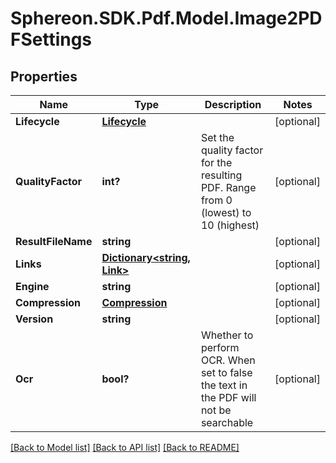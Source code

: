 # Sphereon.SDK.Pdf.Model.Image2PDFSettings
## Properties

Name | Type | Description | Notes
------------ | ------------- | ------------- | -------------
**Lifecycle** | [**Lifecycle**](Lifecycle.md) |  | [optional] 
**QualityFactor** | **int?** | Set the quality factor for the resulting PDF. Range from 0 (lowest) to 10 (highest) | [optional] 
**ResultFileName** | **string** |  | [optional] 
**Links** | [**Dictionary&lt;string, Link&gt;**](Link.md) |  | [optional] 
**Engine** | **string** |  | [optional] 
**Compression** | [**Compression**](Compression.md) |  | [optional] 
**Version** | **string** |  | [optional] 
**Ocr** | **bool?** | Whether to perform OCR. When set to false the text in the PDF will not be searchable | [optional] 

[[Back to Model list]](../README.md#documentation-for-models) [[Back to API list]](../README.md#documentation-for-api-endpoints) [[Back to README]](../README.md)

